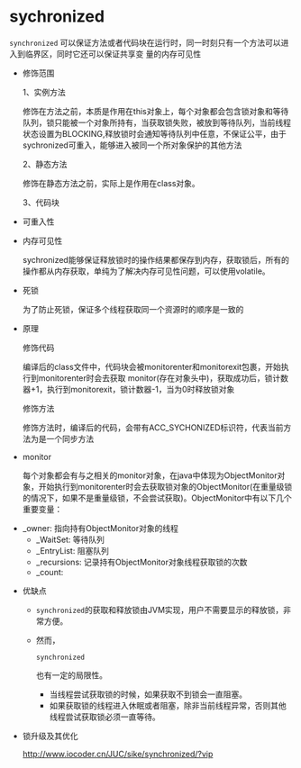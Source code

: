 # sychronized

`synchronized` 可以保证方法或者代码块在运行时，同一时刻只有一个方法可以进入到临界区，同时它还可以保证共享变  量的内存可见性

- 修饰范围

   1、实例方法

  修饰在方法之前，本质是作用在this对象上，每个对象都会包含锁对象和等待队列，锁只能被一个对象所持有，当获取锁失败，被放到等待队列，当前线程状态设置为BLOCKING,释放锁时会通知等待队列中任意，不保证公平，由于sychronized可重入，能够进入被同一个所对象保护的其他方法

   2、静态方法

  修饰在静态方法之前，实际上是作用在class对象。

   3、代码块

- 可重入性

- 内存可见性

  sychronized能够保证释放锁时的操作结果都保存到内存，获取锁后，所有的操作都从内存获取，单纯为了解决内存可见性问题，可以使用volatile。

- 死锁

  为了防止死锁，保证多个线程获取同一个资源时的顺序是一致的

- 原理

   修饰代码

  编译后的class文件中，代码块会被monitorenter和monitorexit包裹，开始执行到monitorenter时会去获取 monitor(存在对象头中)，获取成功后，锁计数器+1，执行到monitorexit，锁计数器-1，当为0时释放锁对象

  修饰方法

  修饰方法时，编译后的代码，会带有ACC_SYCHONIZED标识符，代表当前方法为是一个同步方法

-   monitor

    每个对象都会有与之相关的monitor对象，在java中体现为ObjectMonitor对象，开始执行到monitorenter时会去获取锁对象的ObjectMonitor(在重量级锁的情况下，如果不是重量级锁，不会尝试获取)。ObjectMonitor中有以下几个重要变量：

  + _owner: 指向持有ObjectMonitor对象的线程
    + _WaitSet: 等待队列
    + _EntryList: 阻塞队列
    + _recursions: 记录持有ObjectMonitor对象线程获取锁的次数
    + _count: 

- 优缺点

  - `synchronized`的获取和释放锁由JVM实现，用户不需要显示的释放锁，非常方便。

  - 然而，

    ```
    synchronized
    ```

     

    也有一定的局限性。

    - 当线程尝试获取锁的时候，如果获取不到锁会一直阻塞。
    - 如果获取锁的线程进入休眠或者阻塞，除非当前线程异常，否则其他线程尝试获取锁必须一直等待。

- 锁升级及其优化

  

  http://www.iocoder.cn/JUC/sike/synchronized/?vip